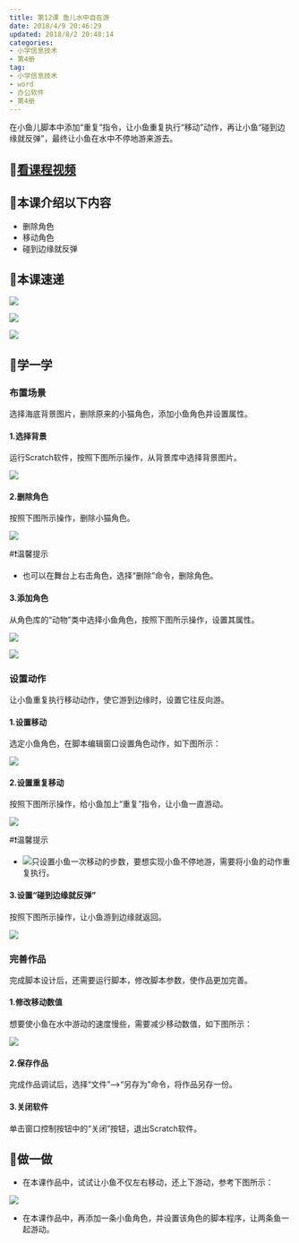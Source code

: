 ```yaml
---
title: 第12课 鱼儿水中自在游
date: 2018/4/9 20:46:29
updated: 2018/8/2 20:48:14
categories:
- 小学信息技术
- 第4册
tag: 
- 小学信息技术
- word
- 办公软件
- 第4册
---
```

在小鱼儿脚本中添加“重复”指令，让小鱼重复执行“移动”动作，再让小鱼“碰到边缘就反弹”，最终让小鱼在水中不停地游来游去。

## :cinema:[看课程视频](https://itdamo.ke.qq.com/)
## :mega:本课介绍以下内容
- 删除角色
- 移动角色
- 碰到边缘就反弹
## :rainbow:本课速递
![](/courses/ITP4/12.2.png)

![](/courses/ITP4/12.4.png)

![](/courses/ITP4/12.7.png)

<!-- more -->

## :electric_plug:学一学
### 布置场景
选择海底背景图片，删除原来的小猫角色，添加小鱼角色并设置属性。
#### 1.选择背景
运行Scratch软件，按照下图所示操作，从背景库中选择背景图片。

![](/courses/ITP4/12.1.png)
#### 2.删除角色
按照下图所示操作，删除小猫角色。

![](/courses/ITP4/12.2.png)

#:heavy_exclamation_mark:温馨提示
- 也可以在舞台上右击角色，选择“删除”命令，删除角色。
#### 3.添加角色
从角色库的“动物”类中选择小鱼角色，按照下图所示操作，设置其属性。

![](/courses/ITP4/12.3.png)

![](/courses/ITP4/12.3.1.png)
### 设置动作
让小鱼重复执行移动动作，使它游到边缘时，设置它往反向游。
#### 1.设置移动
选定小鱼角色，在脚本编辑窗口设置角色动作，如下图所示：

![](/courses/ITP4/12.4.png)
#### 2.设置重复移动
按照下图所示操作，给小鱼加上“重复”指令，让小鱼一直游动。

![](/courses/ITP4/12.5.png)

#:heavy_exclamation_mark:温馨提示
- ![](/courses/ITP4/12.5.1.png)只设置小鱼一次移动的步数，要想实现小鱼不停地游，需要将小鱼的动作重复执行。 

#### 3.设置“碰到边缘就反弹”
按照下图所示操作，让小鱼游到边缘就返回。

![](/courses/ITP4/12.6.png)
### 完善作品
完成脚本设计后，还需要运行脚本，修改脚本参数，使作品更加完善。
#### 1.修改移动数值
想要使小鱼在水中游动的速度慢些，需要减少移动数值，如下图所示：

![](/courses/ITP4/12.7.png)
#### 2.保存作品
完成作品调试后，选择“文件”——>“另存为”命令，将作品另存一份。
#### 3.关闭软件
单击窗口控制按钮中的“关闭”按钮，退出Scratch软件。

## :pencil:做一做
- 在本课作品中，试试让小鱼不仅左右移动，还上下游动，参考下图所示：

![](/courses/ITP4/12.8.png)
- 在本课作品中，再添加一条小鱼角色，并设置该角色的脚本程序，让两条鱼一起游动。
